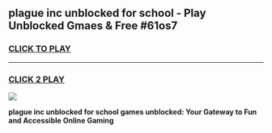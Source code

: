 
## plague inc unblocked for school - Play Unblocked Gmaes & Free #61os7
<h3>
<a href="https://news.freeplayer.one?title=plague_inc_unblocked_for_school&ref=24F">CLICK TO PLAY</a></h3>
<hr>

<h3>
<a href="https://news.freeplayer.one?title=plague_inc_unblocked_for_school&ref=24F">CLICK 2 PLAY</a>
  
</h3>

<a href="https://news.freeplayer.one?title=plague_inc_unblocked_for_school&ref=24F/"><img src="https://clearcache.store/games.png"></a>


**plague inc unblocked for school games unblocked: Your Gateway to Fun and Accessible Online Gaming**
